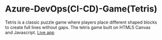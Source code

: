 # Azure-DevOps(CI-CD)-Game(Tetris)
Tetris is a classic puzzle game where players place different shaped blocks to create full lines without gaps.
The tetris game built on HTML5 Canvas and Javascript.
[Live app](https://squaredrop.io)

